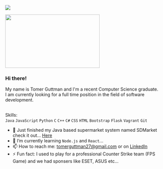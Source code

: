 ![](https://komarev.com/ghpvc/?username=tomerguttman)

<img src="https://media.giphy.com/media/opAuQg3LS5EWY/giphy.gif" width="300" height="170" align="center"> 

### Hi there!

My name is Tomer Guttman and I'm a recent Computer Science graduate.<br>
I am currently looking for a full time position in the field of software development.

<br>Skills:<br /> `Java` `JavaScript` `Python` `C` `C++` `C#` `CSS` `HTML` `Bootstrap` `Flask` `Vagrant` `Git` 

<!--
**tomerguttman/tomerguttman** is a ✨ _special_ ✨ repository because its `README.md` (this file) appears on your GitHub profile.
<!-- - 💬 Ask me about ... -->


- 🔭 Just finished my Java based supermarket system named SDMarket check it out... [Here](https://github.com/tomerguttman/SDMarket)
- 🌱 I’m currently learning `Node.js` and `React`...
- 📫 How to reach me: tomerguttman27@gmail.com or on [LinkedIn](https://www.linkedin.com/in/tomergut/)
- ⚡ Fun fact: I used to play for a professional Counter Strike team (FPS Game) and we had sponsers like ESET, ASUS etc...
